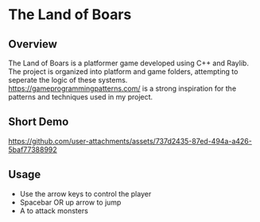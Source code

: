 # The Land of Boars

## Overview
The Land of Boars is a platformer game developed using C++ and Raylib. The project is organized into platform and game folders, attempting to seperate the logic of these systems. https://gameprogrammingpatterns.com/ is a strong inspiration for the patterns and techniques used in my project. 

## Short Demo

https://github.com/user-attachments/assets/737d2435-87ed-494a-a426-5baf77388992

## Usage

- Use the arrow keys to control the player
- Spacebar OR up arrow to jump
- A to attack monsters


